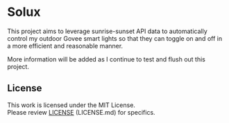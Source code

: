 # Solux
This project aims to leverage sunrise-sunset API data to automatically control my outdoor Govee smart lights so that they can toggle on and off in a more efficient and reasonable manner.

More information will be added as I continue to test and flush out this project.

## License
This work is licensed under the MIT License.  
Please review [LICENSE](LICENSE.md) (LICENSE.md) for specifics.